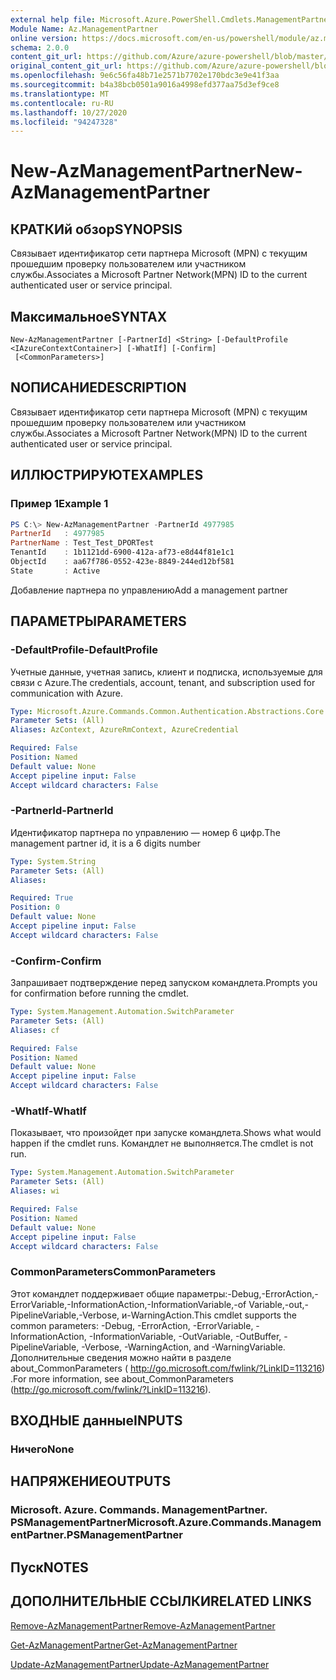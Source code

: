 ```yaml
---
external help file: Microsoft.Azure.PowerShell.Cmdlets.ManagementPartner.dll-Help.xml
Module Name: Az.ManagementPartner
online version: https://docs.microsoft.com/en-us/powershell/module/az.managementpartner/new-azmanagementpartner
schema: 2.0.0
content_git_url: https://github.com/Azure/azure-powershell/blob/master/src/ManagementPartner/ManagementPartner/help/New-AzManagementPartner.md
original_content_git_url: https://github.com/Azure/azure-powershell/blob/master/src/ManagementPartner/ManagementPartner/help/New-AzManagementPartner.md
ms.openlocfilehash: 9e6c56fa48b71e2571b7702e170bdc3e9e41f3aa
ms.sourcegitcommit: b4a38bcb0501a9016a4998efd377aa75d3ef9ce8
ms.translationtype: MT
ms.contentlocale: ru-RU
ms.lasthandoff: 10/27/2020
ms.locfileid: "94247328"
---
```

# <span data-ttu-id="bd7af-101">New-AzManagementPartner</span><span class="sxs-lookup"><span data-stu-id="bd7af-101">New-AzManagementPartner</span></span>

## <span data-ttu-id="bd7af-102">КРАТКИй обзор</span><span class="sxs-lookup"><span data-stu-id="bd7af-102">SYNOPSIS</span></span>
<span data-ttu-id="bd7af-103">Связывает идентификатор сети партнера Microsoft (MPN) с текущим прошедшим проверку пользователем или участником службы.</span><span class="sxs-lookup"><span data-stu-id="bd7af-103">Associates a Microsoft Partner Network(MPN) ID to the current authenticated user or service principal.</span></span>

## <span data-ttu-id="bd7af-104">Максимальное</span><span class="sxs-lookup"><span data-stu-id="bd7af-104">SYNTAX</span></span>

```
New-AzManagementPartner [-PartnerId] <String> [-DefaultProfile <IAzureContextContainer>] [-WhatIf] [-Confirm]
 [<CommonParameters>]
```

## <span data-ttu-id="bd7af-105">NОПИСАНИЕ</span><span class="sxs-lookup"><span data-stu-id="bd7af-105">DESCRIPTION</span></span>
<span data-ttu-id="bd7af-106">Связывает идентификатор сети партнера Microsoft (MPN) с текущим прошедшим проверку пользователем или участником службы.</span><span class="sxs-lookup"><span data-stu-id="bd7af-106">Associates a Microsoft Partner Network(MPN) ID to the current authenticated user or service principal.</span></span>

## <span data-ttu-id="bd7af-107">ИЛЛЮСТРИРУЮТ</span><span class="sxs-lookup"><span data-stu-id="bd7af-107">EXAMPLES</span></span>

### <span data-ttu-id="bd7af-108">Пример 1</span><span class="sxs-lookup"><span data-stu-id="bd7af-108">Example 1</span></span>
```powershell
PS C:\> New-AzManagementPartner -PartnerId 4977985
PartnerId   : 4977985
PartnerName : Test_Test_DPORTest
TenantId    : 1b1121dd-6900-412a-af73-e8d44f81e1c1
ObjectId    : aa67f786-0552-423e-8849-244ed12bf581
State       : Active
```

<span data-ttu-id="bd7af-109">Добавление партнера по управлению</span><span class="sxs-lookup"><span data-stu-id="bd7af-109">Add a management partner</span></span>

## <span data-ttu-id="bd7af-110">ПАРАМЕТРЫ</span><span class="sxs-lookup"><span data-stu-id="bd7af-110">PARAMETERS</span></span>

### <span data-ttu-id="bd7af-111">-DefaultProfile</span><span class="sxs-lookup"><span data-stu-id="bd7af-111">-DefaultProfile</span></span>
<span data-ttu-id="bd7af-112">Учетные данные, учетная запись, клиент и подписка, используемые для связи с Azure.</span><span class="sxs-lookup"><span data-stu-id="bd7af-112">The credentials, account, tenant, and subscription used for communication with Azure.</span></span>

```yaml
Type: Microsoft.Azure.Commands.Common.Authentication.Abstractions.Core.IAzureContextContainer
Parameter Sets: (All)
Aliases: AzContext, AzureRmContext, AzureCredential

Required: False
Position: Named
Default value: None
Accept pipeline input: False
Accept wildcard characters: False
```

### <span data-ttu-id="bd7af-113">-PartnerId</span><span class="sxs-lookup"><span data-stu-id="bd7af-113">-PartnerId</span></span>
<span data-ttu-id="bd7af-114">Идентификатор партнера по управлению — номер 6 цифр.</span><span class="sxs-lookup"><span data-stu-id="bd7af-114">The management partner id, it is a 6 digits number</span></span>

```yaml
Type: System.String
Parameter Sets: (All)
Aliases:

Required: True
Position: 0
Default value: None
Accept pipeline input: False
Accept wildcard characters: False
```

### <span data-ttu-id="bd7af-115">-Confirm</span><span class="sxs-lookup"><span data-stu-id="bd7af-115">-Confirm</span></span>
<span data-ttu-id="bd7af-116">Запрашивает подтверждение перед запуском командлета.</span><span class="sxs-lookup"><span data-stu-id="bd7af-116">Prompts you for confirmation before running the cmdlet.</span></span>

```yaml
Type: System.Management.Automation.SwitchParameter
Parameter Sets: (All)
Aliases: cf

Required: False
Position: Named
Default value: None
Accept pipeline input: False
Accept wildcard characters: False
```

### <span data-ttu-id="bd7af-117">-WhatIf</span><span class="sxs-lookup"><span data-stu-id="bd7af-117">-WhatIf</span></span>
<span data-ttu-id="bd7af-118">Показывает, что произойдет при запуске командлета.</span><span class="sxs-lookup"><span data-stu-id="bd7af-118">Shows what would happen if the cmdlet runs.</span></span>
<span data-ttu-id="bd7af-119">Командлет не выполняется.</span><span class="sxs-lookup"><span data-stu-id="bd7af-119">The cmdlet is not run.</span></span>

```yaml
Type: System.Management.Automation.SwitchParameter
Parameter Sets: (All)
Aliases: wi

Required: False
Position: Named
Default value: None
Accept pipeline input: False
Accept wildcard characters: False
```

### <span data-ttu-id="bd7af-120">CommonParameters</span><span class="sxs-lookup"><span data-stu-id="bd7af-120">CommonParameters</span></span>
<span data-ttu-id="bd7af-121">Этот командлет поддерживает общие параметры:-Debug,-ErrorAction,-ErrorVariable,-InformationAction,-InformationVariable,-of Variable,-out,-PipelineVariable,-Verbose, и-WarningAction.</span><span class="sxs-lookup"><span data-stu-id="bd7af-121">This cmdlet supports the common parameters: -Debug, -ErrorAction, -ErrorVariable, -InformationAction, -InformationVariable, -OutVariable, -OutBuffer, -PipelineVariable, -Verbose, -WarningAction, and -WarningVariable.</span></span> <span data-ttu-id="bd7af-122">Дополнительные сведения можно найти в разделе about_CommonParameters ( http://go.microsoft.com/fwlink/?LinkID=113216) .</span><span class="sxs-lookup"><span data-stu-id="bd7af-122">For more information, see about_CommonParameters (http://go.microsoft.com/fwlink/?LinkID=113216).</span></span>

## <span data-ttu-id="bd7af-123">ВХОДНЫЕ данные</span><span class="sxs-lookup"><span data-stu-id="bd7af-123">INPUTS</span></span>

### <span data-ttu-id="bd7af-124">Ничего</span><span class="sxs-lookup"><span data-stu-id="bd7af-124">None</span></span>

## <span data-ttu-id="bd7af-125">НАПРЯЖЕНИЕ</span><span class="sxs-lookup"><span data-stu-id="bd7af-125">OUTPUTS</span></span>

### <span data-ttu-id="bd7af-126">Microsoft. Azure. Commands. ManagementPartner. PSManagementPartner</span><span class="sxs-lookup"><span data-stu-id="bd7af-126">Microsoft.Azure.Commands.ManagementPartner.PSManagementPartner</span></span>

## <span data-ttu-id="bd7af-127">Пуск</span><span class="sxs-lookup"><span data-stu-id="bd7af-127">NOTES</span></span>

## <span data-ttu-id="bd7af-128">ДОПОЛНИТЕЛЬНЫЕ ССЫЛКИ</span><span class="sxs-lookup"><span data-stu-id="bd7af-128">RELATED LINKS</span></span>

[<span data-ttu-id="bd7af-129">Remove-AzManagementPartner</span><span class="sxs-lookup"><span data-stu-id="bd7af-129">Remove-AzManagementPartner</span></span>](./Remove-AzManagementPartner.md)

[<span data-ttu-id="bd7af-130">Get-AzManagementPartner</span><span class="sxs-lookup"><span data-stu-id="bd7af-130">Get-AzManagementPartner</span></span>](./Get-AzManagementPartner.md)

[<span data-ttu-id="bd7af-131">Update-AzManagementPartner</span><span class="sxs-lookup"><span data-stu-id="bd7af-131">Update-AzManagementPartner</span></span>](./Update-AzManagementPartner.md)